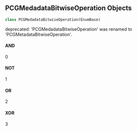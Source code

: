 ## PCGMedadataBitwiseOperation Objects

```python
class PCGMedadataBitwiseOperation(EnumBase)
```

deprecated: 'PCGMedadataBitwiseOperation' was renamed to 'PCGMetadataBitwiseOperation'.

<a id="unreal.PCGMedadataBitwiseOperation.AND"></a>

#### AND

0

<a id="unreal.PCGMedadataBitwiseOperation.NOT"></a>

#### NOT

1

<a id="unreal.PCGMedadataBitwiseOperation.OR"></a>

#### OR

2

<a id="unreal.PCGMedadataBitwiseOperation.XOR"></a>

#### XOR

3

<a id="unreal.PCGMetadataBooleanOperation"></a>